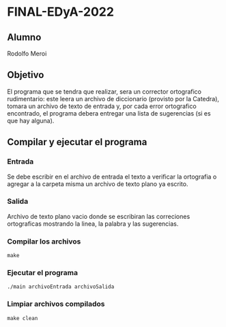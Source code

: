 # FINAL-EDyA-2022
## Alumno
Rodolfo Meroi

## Objetivo
El programa que se tendra que realizar, sera un corrector ortografico rudimentario: este leera un archivo de diccionario (provisto por la Catedra), tomara un archivo de texto de entrada y, por cada error ortografico encontrado, el programa debera entregar una lista de sugerencias (si es que hay alguna).

## Compilar y ejecutar el programa
### Entrada
Se debe escribir en el archivo de entrada el texto a verificar la ortografia o agregar a la carpeta misma un archivo de texto plano ya escrito.
### Salida
Archivo de texto plano vacio donde se escribiran las correciones ortograficas mostrando la linea, la palabra y las sugerencias.
### Compilar los archivos
```
make
```
### Ejecutar el programa
```
./main archivoEntrada archivoSalida
```
### Limpiar archivos compilados
```
make clean
```

